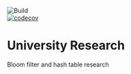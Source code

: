 ![Build](https://github.com/OGSegu/University_Research/workflows/Java/badge.svg)  
[![codecov](https://codecov.io/gh/OGSegu/University_Research/branch/master/graph/badge.svg?token=4H0Y5IQFBA)](https://codecov.io/gh/OGSegu/University_Research)
# University Research

Bloom filter and hash table research
